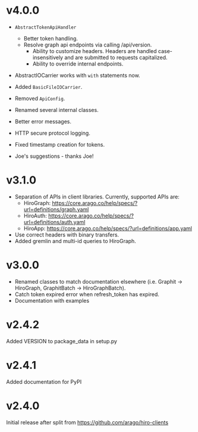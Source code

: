 # v4.0.0

* `AbstractTokenApiHandler`
  * Better token handling.
  * Resolve graph api endpoints via calling /api/version.
    * Ability to customize headers. Headers are handled 
      case-insensitively and are submitted to requests capitalized.
    * Ability to override internal endpoints.

  
* AbstractIOCarrier works with `with` statements now.
* Added `BasicFileIOCarrier`.  


* Removed `ApiConfig`.
* Renamed several internal classes.
* Better error messages.
* HTTP secure protocol logging.
* Fixed timestamp creation for tokens.


* Joe's suggestions - thanks Joe!

# v3.1.0

* Separation of APIs in client libraries. Currently, supported APIs are:
  * HiroGraph: https://core.arago.co/help/specs/?url=definitions/graph.yaml
  * HiroAuth: https://core.arago.co/help/specs/?url=definitions/auth.yaml
  * HiroApp: https://core.arago.co/help/specs/?url=definitions/app.yaml
* Use correct headers with binary transfers.
* Added gremlin and multi-id queries to HiroGraph.

# v3.0.0

* Renamed classes to match documentation elsewhere (i.e. Graphit -> HiroGraph, GraphitBatch -> HiroGraphBatch).
* Catch token expired error when refresh_token has expired.
* Documentation with examples

# v2.4.2

Added VERSION to package_data in setup.py

# v2.4.1

Added documentation for PyPI

# v2.4.0

Initial release after split from https://github.com/arago/hiro-clients

